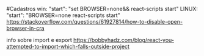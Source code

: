 #Cadastros
win: "start": "set BROWSER=none&& react-scripts start"
LINUX: "start": "BROWSER=none react-scripts start"
https://stackoverflow.com/questions/61927814/how-to-disable-open-browser-in-cra

info sobre import e export
https://bobbyhadz.com/blog/react-you-attempted-to-import-which-falls-outside-project